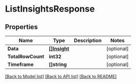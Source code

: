 # ListInsightsResponse

## Properties
Name | Type | Description | Notes
------------ | ------------- | ------------- | -------------
**Data** | [**[]Insight**](Insight.md) |  | [optional] 
**TotalRowCount** | **int32** |  | [optional] 
**Timeframe** | **[]string** |  | [optional] 

[[Back to Model list]](../README.md#documentation-for-models) [[Back to API list]](../README.md#documentation-for-api-endpoints) [[Back to README]](../README.md)



